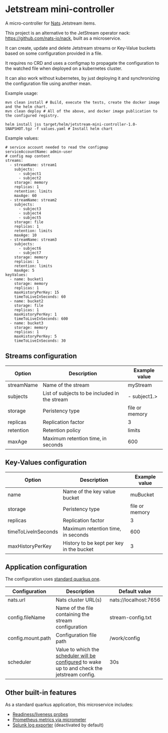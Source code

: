 # Jetstream mini-controller

A micro-controller for [Nats](https://nats.io/) Jetstream items.

This project is an alternative to the JetStream operator nack: https://github.com/nats-io/nack, built as a microservice.

It can create, update and delete Jetstream streams or Key-Value buckets based on some configuration provided in a file.

It requires no CRD and uses a configmap to propagate the configuration to the watched file when deployed on a
kubernetes cluster.

It can also work without kubernetes, by just deploying it and synchronizing the configuration file using
another mean.


Example usage:

```
mvn clean install # Build, execute the tests, create the docker image and the helm chart.
mvn clean deploy # All of the above, and docker image publication to the configured registry.
```

```
helm install jss target/helm/jetstream-mini-controller-1.0-SNAPSHOT.tgz -f values.yaml # Install helm chart
```

Example values:

```
# service account needed to read the configmap
serviceAccountName: admin-user
# config map content
streams:
  - streamName: stream1
    subjects:
      - subject1
      - subject2
    storage: memory
    replicas: 1
    retention: limits
    maxAge: 60    
  - streamName: stream2
    subjects:
      - subject3
      - subject4
      - subject5
    storage: file
    replicas: 1
    retention: limits
    maxAge: 10  
  - streamName: stream3
    subjects:
      - subject6
      - subject7
    storage: memory
    replicas: 1
    retention: limits
    maxAge: 5
keyValues:
  - name: bucket1
    storage: memory
    replicas: 1
    maxHistoryPerKey: 15
    timeToLiveInSeconds: 60
  - name: bucket2
    storage: file
    replicas: 1
    maxHistoryPerKey: 1
    timeToLiveInSeconds: 600 
  - name: bucket3
    storage: memory
    replicas: 1
    maxHistoryPerKey: 5
    timeToLiveInSeconds: 30     
```

## Streams configuration

| Option     | Description                                   | Example value  |
|------------|-----------------------------------------------|----------------|
| streamName | Name of the stream                            | myStream       |
| subjects   | List of subjects to be included in the stream | - subject1.>   |
| storage    | Peristency type                               | file or memory |
| replicas   | Replication factor                            | 3              |
| retention  | Retention policy                              | limits         |
| maxAge     | Maximum retention time, in seconds            | 600            |

## Key-Values configuration

| Option              | Description                              | Example value  |
|---------------------|------------------------------------------|----------------|
| name                | Name of the key value bucket             | muBucket       |
| storage             | Peristency type                          | file or memory |
| replicas            | Replication factor                       | 3              |
| timeToLiveInSeconds | Maximum retention time, in seconds       | 600            |
| maxHistoryPerKey    | History to be kept per key in the bucket | 3              |

## Application configuration
The configuration uses [standard quarkus one](https://quarkus.io/guides/config-reference).

| Configuration     | Description                                                                                                                          | Default value         |
|-------------------|--------------------------------------------------------------------------------------------------------------------------------------|-----------------------|
| nats.url          | Nats cluster URL(s)                                                                                                                  | nats://localhost:7656 |
| config.fileName   | Name of the file containing the stream configuration                                                                                 | stream-config.txt     |
| config.mount.path | Configuration file path                                                                                                              | /work/config          |
| scheduler         | Value to which the [scheduler will be configured](https://quarkus.io/guides/scheduler) to wake up to and check the jetstream config. | 30s                   |

## Other built-in features

As a standard quarkus application, this microservice includes:
* [Readiness/liveness probes](https://quarkus.io/guides/smallrye-health)
* [Prometheus metrics via micrometer](https://quarkus.io/guides/micrometer)
* [Splunk log exporter](https://quarkiverse.github.io/quarkiverse-docs/quarkus-logging-splunk/dev/index.html) (deactivated by default)